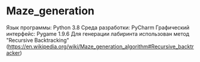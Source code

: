# Maze_generation
Язык программы: Python 3.8
Среда разработки: PyCharm
Графический интерфейс: Pygame 1.9.6
Для генерации лабиринта использован метод "Recursive Backtracking" 
(https://en.wikipedia.org/wiki/Maze_generation_algorithm#Recursive_backtracker)

